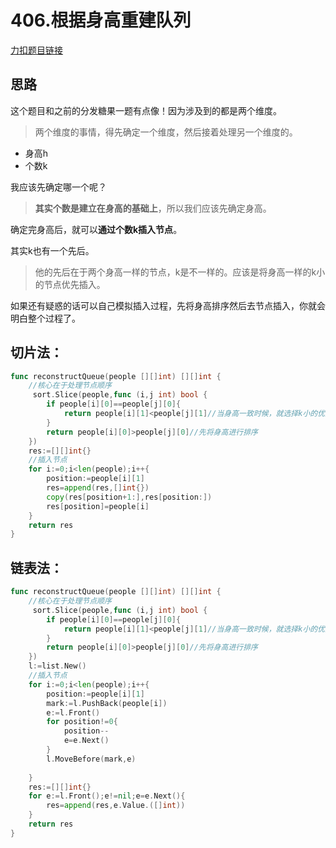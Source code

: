 # 406.根据身高重建队列

[力扣题目链接](https://leetcode-cn.com/problems/queue-reconstruction-by-height/)

## 思路

这个题目和之前的分发糖果一题有点像！因为涉及到的都是两个维度。

>  两个维度的事情，得先确定一个维度，然后接着处理另一个维度的。

* 身高h
* 个数k

我应该先确定哪一个呢？

> **其实个数是建立在身高的基础上**，所以我们应该先确定身高。

确定完身高后，就可以**通过个数k插入节点**。

其实k也有一个先后。

> 他的先后在于两个身高一样的节点，k是不一样的。应该是将身高一样的k小的节点优先插入。

如果还有疑惑的话可以自己模拟插入过程，先将身高排序然后去节点插入，你就会明白整个过程了。

## 切片法：

```go
func reconstructQueue(people [][]int) [][]int {
    //核心在于处理节点顺序
     sort.Slice(people,func (i,j int) bool {
        if people[i][0]==people[j][0]{
            return people[i][1]<people[j][1]//当身高一致时候，就选择k小的优先
        }
        return people[i][0]>people[j][0]//先将身高进行排序
    })
    res:=[][]int{}
    //插入节点
    for i:=0;i<len(people);i++{
        position:=people[i][1]
        res=append(res,[]int{})
        copy(res[position+1:],res[position:])
        res[position]=people[i]
    }
    return res
}
```

## 链表法：

```go
func reconstructQueue(people [][]int) [][]int {
    //核心在于处理节点顺序
     sort.Slice(people,func (i,j int) bool {
        if people[i][0]==people[j][0]{
            return people[i][1]<people[j][1]//当身高一致时候，就选择k小的优先
        }
        return people[i][0]>people[j][0]//先将身高进行排序
    })
    l:=list.New()
    //插入节点
    for i:=0;i<len(people);i++{
        position:=people[i][1]
        mark:=l.PushBack(people[i])
        e:=l.Front()
        for position!=0{
            position--
            e=e.Next()
        }
        l.MoveBefore(mark,e)
        
    }
    res:=[][]int{}
    for e:=l.Front();e!=nil;e=e.Next(){
        res=append(res,e.Value.([]int))
    }
    return res
}
```

